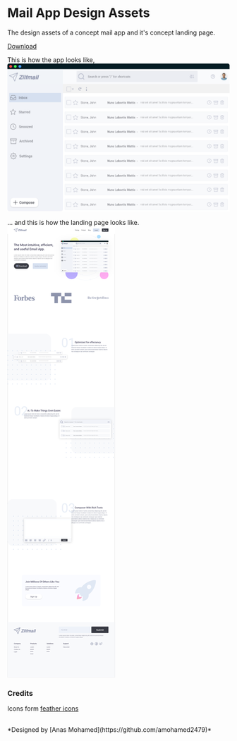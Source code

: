 # Mail App Design Assets 
The design assets of a concept mail app and it's concept landing page.




[Download](https://download-directory.github.io/?url=https%3A%2F%2Fgithub.com%2FAmohamed2479%2Fdesign-Assets%2Ftree%2Fmaster%2FMail%2520App%2520design%2520assets)

This is how the app looks like,
![](design/mail-app.png)

... and this is how the landing page looks like.
![](design/landing-page-design.png)





### Credits

Icons form [feather icons](https://feathericons.com/)

<br>
*Designed by [Anas Mohamed](https://github.com/amohamed2479)*
